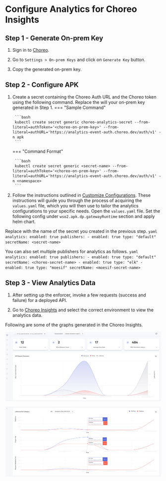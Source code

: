 # Configure Analytics for Choreo Insights

## Step 1 - Generate On-prem Key

1. Sign in to [Choreo](https://console.choreo.dev/login/).

2. Go to `Settings > On-prem Keys` and click on `Generate Key` button.

3. Copy the generated on-prem key.


## Step 2 - Configure APK

1. Create a secret containing the Choreo Auth URL and the Choreo token using the following command. Replace the <choreo-token> will your on-prem key generated in Step 1.
    === "Sample Command"

        ```bash
        kubectl create secret generic choreo-analytics-secret --from-literal=authToken='<choreo-on-prem-key>' --from-literal=authURL='https://analytics-event-auth.choreo.dev/auth/v1' -n apk
        ```
    === "Command Format"

        ```bash
        kubectl create secret generic <secret-name> --from-literal=authToken='<choreo-on-prem-key>' --from-literal=authURL='https://analytics-event-auth.choreo.dev/auth/v1' -n <namespace>
        ```

2. Follow the instructions outlined in [Customize Configurations](../Customize-Configurations.md). These instructions will guide you through the process of acquiring the `values.yaml` file, which you will then use to tailor the analytics configurations to your specific needs. Open the `values.yaml` file. Set the following config under `wso2.apk.dp.gatewayRuntime` section and apply helm chart.

Replace <secret-name> with the name of the secret you created in the previous step.
    ```yaml
    analytics:
      enabled: true
      publishers:
      - enabled: true
        type: "default"
        secretName: <secret-name>
    ```

You can also set multiple publishers for analytics as follows.
    ```yaml
    analytics:
      enabled: true
      publishers:
        - enabled: true
          type: "default"
          secretName: <choreo-secret-name>
        - enabled: true
          type: "elk"
        - enabled: true
          type: "moesif"
          secretName: <moesif-secret-name>
    ```

## Step 3 - View Analytics Data

1. After setting up the enforcer, invoke a few requests (success and failure) for a deployed API.

2. Go to [Choreo Insights](https://console.choreo.dev/insights) and select the correct environment to view the analytics data.

Following are some of the graphs generated in the Choreo Insights.

[![Choreo Insights Overview](../../assets/img/analytics/choreo-insights-overview.png)](../../assets/img/analytics/choreo-insights-overview.png)

[![Choreo Insights Latency](../../assets/img/analytics/choreo-insights-latency.png)](../../assets/img/analytics/choreo-insights-latency.png)


